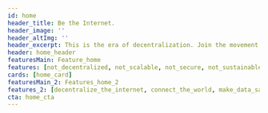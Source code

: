 ```yaml
---
id: home
header_title: Be the Internet.
header_image: ''
header_altImg: ''
header_excerpt: This is the era of decentralization. Join the movement by connecting threefold technology to the most advanced peer-to-peer grid on the planet.
header: home_header
featuresMain: Feature_home
features: [not_decentralized, not_scalable, not_secure, not_sustainable]
cards: [home_card]
featuresMain_2: Features_home_2
features_2: [decentralize_the_internet, connect_the_world, make_data_safe, earn_passive_income]
cta: home_cta
---
```


<!-- header: home_header -->
<!-- logos: [logo1, logo2, logo3, logo4, logo5, logo6] -->
<!-- signup: home_signup -->